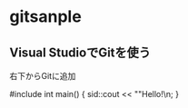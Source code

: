 # gitsanple

## Visual StudioでGitを使う
右下からGitに追加

#include<iostream>
int main()
{
sid::cout << ""Hello!\n;
}
